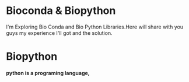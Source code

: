 # Bioconda & Biopython
I'm Exploring Bio Conda and Bio Python Libraries.Here will share with you guys my experience I'll got and the solution.

# Biopython

#### python is a programing language,
